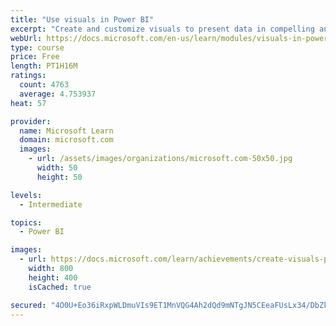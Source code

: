 ```yaml
---
title: "Use visuals in Power BI"
excerpt: "Create and customize visuals to present data in compelling and insightful ways."
webUrl: https://docs.microsoft.com/en-us/learn/modules/visuals-in-power-bi/
type: course
price: Free
length: PT1H16M
ratings:
  count: 4763
  average: 4.753937
heat: 57

provider:
  name: Microsoft Learn
  domain: microsoft.com
  images:
    - url: /assets/images/organizations/microsoft.com-50x50.jpg
      width: 50
      height: 50

levels:
  - Intermediate

topics:
  - Power BI

images:
  - url: https://docs.microsoft.com/learn/achievements/create-visuals-power-bi-desktop-social.png
    width: 800
    height: 400
    isCached: true

secured: "4O0U+Eo36iRxpWLDmuVIs9ET1MnVQG4Ah2dQd9mNTgJN5CEeaFUsLx34/DbZkU8m5e6XKpVgZ8KiE8EKFkSNUzxPBJ/sx+oacJWtLBTzanIkt0AF+4cWuoX6Mzfp9kY1iC2UbPUBOecJ/bVThO15jtYICyK4ZLpkXui637/Rva033wukXV4z2qmk9uQfok8149oPNAh9VjqsDVKqibUir78UGfhMsnuD06KWg3SgzkCugM7XupHg06EU/SRa76T7A/3wst4U+R3uQzNIPmsFXTRRFELIM/91aE3wNnAPYRyAOWHjUkx9oM0YHUAWnUFoZAmlvfD9Q4YAfrg2Bzu7aGHbXeK/DgarnX155IJtRSZ3onzIV+qa7/M1A+U7X1iIs7iJvKXMJe3BnZBJ9hOk3WTTHUJUmQcg1JfR+Rs0Yjw=;nVaKU4lIw1RKOmUe3xnIhA=="
---
```


